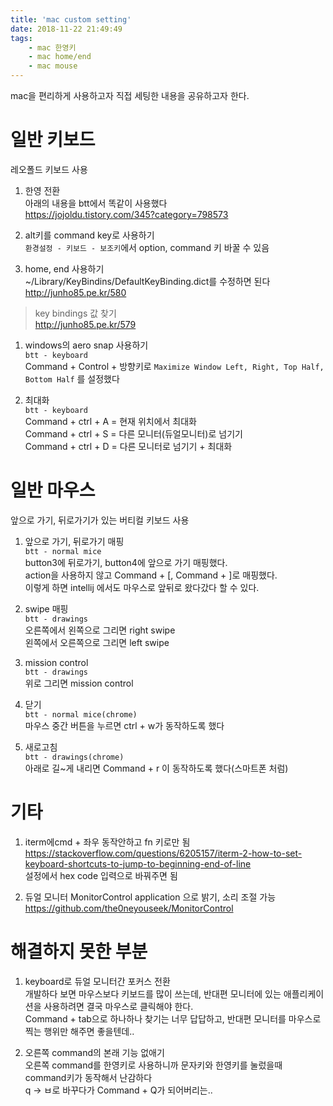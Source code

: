 ```yaml
---
title: 'mac custom setting'
date: 2018-11-22 21:49:49
tags:
    - mac 한영키
    - mac home/end
    - mac mouse
---
```


mac을 편리하게 사용하고자 직접 세팅한 내용을 공유하고자 한다.  

# 일반 키보드
레오폴드 키보드 사용  

1. 한영 전환  
아래의 내용을 btt에서 똑같이 사용했다  
<https://jojoldu.tistory.com/345?category=798573>  

1. alt키를 command key로 사용하기  
`환경설정 - 키보드 - 보조키`에서 option, command 키 바꿀 수 있음

1. home, end 사용하기  
~/Library/KeyBindins/DefaultKeyBinding.dict를 수정하면 된다  
<http://junho85.pe.kr/580>  
> key bindings 값 찾기  
<http://junho85.pe.kr/579>  

1. windows의 aero snap 사용하기  
`btt - keyboard`  
Command + Control + 방향키로 `Maximize Window Left, Right, Top Half, Bottom Half` 를 설정했다  

1. 최대화  
`btt - keyboard`  
Command + ctrl + A = 현재 위치에서 최대화  
Command + ctrl + S = 다른 모니터(듀얼모니터)로 넘기기  
Command + ctrl + D = 다른 모니터로 넘기기 + 최대화  

# 일반 마우스
앞으로 가기, 뒤로가기가 있는 버티컬 키보드 사용  

1. 앞으로 가기, 뒤로가기 매핑  
`btt - normal mice`  
button3에 뒤로가기, button4에 앞으로 가기 매핑했다.  
action을 사용하지 않고 Command + [, Command + ]로 매핑했다.  
이렇게 하면 intellij 에서도 마우스로 앞뒤로 왔다갔다 할 수 있다.  

1. swipe 매핑  
`btt - drawings`  
오른쪽에서 왼쪽으로 그리면 right swipe  
왼쪽에서 오른쪽으로 그리면 left swipe  

1. mission control  
`btt - drawings`  
위로 그리면 mission control  

1. 닫기  
`btt - normal mice(chrome)`  
마우스 중간 버튼을 누르면 ctrl + w가 동작하도록 했다  

1. 새로고침  
`btt - drawings(chrome)`  
아래로 길~게 내리면 Command + r 이 동작하도록 했다(스마트폰 처럼)  

# 기타
1. iterm에cmd + 좌우 동작안하고 fn 키로만 됨
<https://stackoverflow.com/questions/6205157/iterm-2-how-to-set-keyboard-shortcuts-to-jump-to-beginning-end-of-line>  
설정에서 hex code 입력으로 바꿔주면 됨

2. 듀얼 모니터
MonitorControl application 으로 밝기, 소리 조절 가능
<https://github.com/the0neyouseek/MonitorControl>  

# 해결하지 못한 부분
1. keyboard로 듀얼 모니터간 포커스 전환  
개발하다 보면 마우스보다 키보드를 많이 쓰는데, 반대편 모니터에 있는 애플리케이션을 사용하려면 결국 마우스로 클릭해야 한다.  
Command + tab으로 하나하나 찾기는 너무 답답하고, 반대편 모니터를 마우스로 찍는 행위만 해주면 좋을텐데..  

2. 오른쪽 command의 본래 기능 없애기  
오른쪽 command를 한영키로 사용하니까 문자키와 한영키를 눌렀을때 command키가 동작해서 난감하다  
q -> ㅂ로 바꾸다가 Command + Q가 되어버리는..  

<!-- more -->
